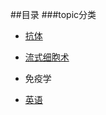 ##目录
###topic分类 
- [抗体]()
- [流式细胞术](./doc/flowcytometry/facscontent.md)

- 免疫学
- [英语](./doc/flowcytometry/facscontent.md)